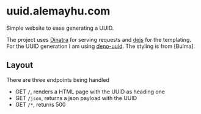 # uuid.alemayhu.com

Simple website to ease generating a UUID.

The project uses [Dinatra][0] for serving requests and [dejs][2] for the
templating. For the UUID generation I am using [deno-uuid][1]. The styling
is from [Bulma].

## Layout

There are three endpoints being handled

- GET `/`, renders a HTML page with the UUID as heading one
- GET `/json`, returns a json payload with the UUID
- GET `/*`, returns 500

[0]: https://github.com/syumai/dinatra
[1]: https://github.com/lucascaro/deno-uuid
[2]: https://github.com/syumai/dejs
[3]: https://bulma.io/
